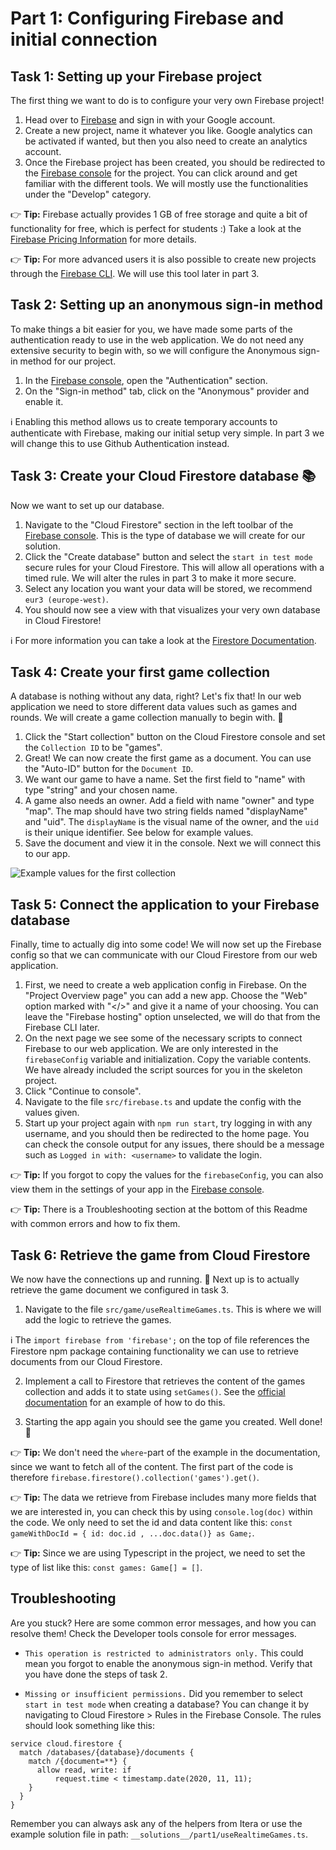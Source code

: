# Part 1: Configuring Firebase and initial connection

## Task 1: Setting up your Firebase project
The first thing we want to do is to configure your very own Firebase project!

1. Head over to [Firebase](https://firebase.google.com/) and sign in with your Google account.
2. Create a new project, name it whatever you like. Google analytics can be activated if wanted, but then you also need to create an analytics account. 
3. Once the Firebase project has been created, you should be redirected to the [Firebase console](https://console.firebase.google.com/?authuser=0) for the project. You can click around and get familiar with the different tools. We will mostly use the functionalities under the "Develop" category. 

👉 **Tip:** Firebase actually provides 1 GB of free storage and quite a bit of functionality for free, which is perfect for students :) Take a look at the [Firebase Pricing Information](https://firebase.google.com/pricing/) for more details.

👉 **Tip:** For more advanced users it is also possible to create new projects through the [Firebase CLI](https://firebase.google.com/docs/cli). We will use this tool later in part 3. 

## Task 2: Setting up an anonymous sign-in method
To make things a bit easier for you, we have made some parts of the authentication ready to use in the web application. We do not need any extensive security to begin with, so we will configure the Anonymous sign-in method for our project.

1. In the [Firebase console](https://console.firebase.google.com/?authuser=0), open the "Authentication" section.
2. On the "Sign-in method" tab, click on the "Anonymous" provider and enable it.

ℹ️  Enabling this method allows us to create temporary accounts to authenticate with Firebase, making our initial setup very simple. In part 3 we will change this to use Github Authentication instead. 

## Task 3: Create your Cloud Firestore database 📚
Now we want to set up our database.

1. Navigate to the "Cloud Firestore" section in the left toolbar of the [Firebase console](https://console.firebase.google.com/?authuser=0). This is the type of database we will create for our solution.
2. Click the "Create database" button and select the `start in test mode` secure rules for your Cloud Firestore. This will allow all operations with a timed rule. We will alter the rules in part 3 to make it more secure.
3. Select any location you want your data will be stored, we recommend `eur3 (europe-west)`. 
3. You should now see a view with that visualizes your very own database in Cloud Firestore!

ℹ️ For more information you can take a look at the [Firestore Documentation](https://firebase.google.com/docs/firestore/using-console).

## Task 4: Create your first game collection
A database is nothing without any data, right? Let's fix that! In our web application we need to store different data values such as games and rounds. We will create a game collection manually to begin with. 📔

1. Click the "Start collection" button on the Cloud Firestore console and set the `Collection ID` to be "games".
2. Great! We can now create the first game as a document. You can use the "Auto-ID" button for the `Document ID`. 
3. We want our game to have a name. Set the first field to "name" with type "string" and your chosen name. 
4. A game also needs an owner. Add a field with name "owner" and type "map". The map should have two string fields named "displayName" and "uid". The `displayName` is the visual name of the owner, and the `uid` is their unique identifier. See below for example values.
5. Save the document and view it in the console. Next we will connect this to our app.

![Example values for the first collection](https://i.ibb.co/P9w3vxn/Screenshot-2020-10-09-at-13-35-22.png)

## Task 5: Connect the application to your Firebase database
Finally, time to actually dig into some code! We will now set up the Firebase config so that we can communicate with our Cloud Firestore from our web application.

1. First, we need to create a web application config in Firebase. On the "Project Overview page" you can add a new app. Choose the "Web" option marked with "</>" and give it a name of your choosing. You can leave the "Firebase hosting" option unselected, we will do that from the Firebase CLI later. 
2. On the next page we see some of the necessary scripts to connect Firebase to our web application. We are only interested in the `firebaseConfig` variable and initialization. Copy the variable contents. We have already included the script sources for you in the skeleton project. 
4. Click "Continue to console". 
5. Navigate to the file `src/firebase.ts` and update the config with the values given.
6. Start up your project again with `npm run start`, try logging in with any username, and you should then be redirected to the home page. You can check the console output for any issues, there should be a message such as `Logged in with: <username>` to validate the login.

👉 **Tip:** If you forgot to copy the values for the `firebaseConfig`, you can also view them in the settings of your app in the [Firebase console](https://console.firebase.google.com/?authuser=0).

👉 **Tip:** There is a Troubleshooting section at the bottom of this Readme with common errors and how to fix them.


## Task 6: Retrieve the game from Cloud Firestore
We now have the connections up and running. 👊  Next up is to actually retrieve the game document we configured in task 3.

1. Navigate to the file `src/game/useRealtimeGames.ts`. This is where we will add the logic to retrieve the games.

ℹ️ The `import firebase from 'firebase';` on the top of file references the Firestore npm package containing functionality we can use to retrieve documents from our Cloud Firestore. 

2. Implement a call to Firestore that retrieves the content of the games collection and adds it to state using `setGames()`. See the [official documentation](https://firebase.google.com/docs/firestore/query-data/get-data#get_multiple_documents_from_a_collection) for an example of how to do this.

3. Starting the app again you should see the game you created. Well done! 👏 

👉 **Tip:** We don't need the `where`-part of the example in the documentation, since we want to fetch all of the content. The first part of the code is therefore `firebase.firestore().collection('games').get()`.

👉 **Tip:** The data we retrieve from Firebase includes many more fields that we are interested in, you can check this by using `console.log(doc)` within the code. We only need to set the id and data content like this: `const gameWithDocId = { id: doc.id , ...doc.data()} as Game;`.

👉 **Tip:** Since we are using Typescript in the project, we need to set the type of list like this: `const games: Game[] = []`.

## Troubleshooting

Are you stuck? Here are some common error messages, and how you can resolve them! Check the Developer tools console for error messages.

- `This operation is restricted to administrators only.`
This could mean you forgot to enable the anonymous sign-in method. Verify that you have done the steps of task 2.

- `Missing or insufficient permissions.` Did you remember to select `start in test mode` when creating a database? You can change it by navigating to Cloud Firestore > Rules in the Firebase Console. The rules should look something like this:
```
service cloud.firestore {
  match /databases/{database}/documents {
    match /{document=**} {
      allow read, write: if
          request.time < timestamp.date(2020, 11, 11);
    }
  }
}
```

Remember you can always ask any of the helpers from Itera or use the example solution file in path: `__solutions__/part1/useRealtimeGames.ts`.
